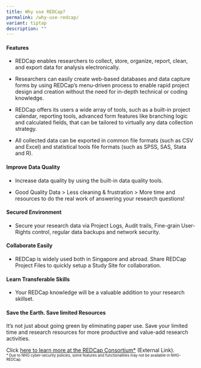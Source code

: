 ```yaml
---
title: Why use REDCap?
permalink: /why-use-redcap/
variant: tiptap
description: ""
---
```

<h4><strong>Features</strong></h4>
<ul data-tight="true" class="tight">
<li>
<p>REDCap enables researchers to collect, store, organize, report, clean,
and export data for analysis electronically.</p>
</li>
<li>
<p>Researchers can easily create web-based databases and data capture forms
by using REDCap’s menu-driven process to enable rapid project design and
creation without the need for in-depth technical or coding knowledge.</p>
</li>
<li>
<p>REDCap offers its users a wide array of tools, such as a built-in project
calendar, reporting tools, advanced form features like branching logic
and calculated fields, that can be tailored to virtually any data collection
strategy.</p>
</li>
<li>
<p>All collected data can be exported in common file formats (such as CSV
and Excel) and statistical tools file formats (such as SPSS, SAS, Stata
and R).</p>
</li>
</ul>
<h4><strong>Improve Data Quality</strong></h4>
<ul data-tight="true" class="tight">
<li>
<p>Increase data quality by using the built-in data quality tools.</p>
</li>
<li>
<p>Good Quality Data &gt; Less cleaning &amp; frustration &gt; More time
and resources to do the real work of answering your research questions!</p>
</li>
</ul>
<h4><strong>Secured Environment</strong></h4>
<ul data-tight="true" class="tight">
<li>
<p>Secure your research data via Project Logs, Audit trails, Fine-grain User-Rights
control, regular data backups and network security.</p>
</li>
</ul>
<h4><strong>Collaborate Easily</strong></h4>
<ul data-tight="true" class="tight">
<li>
<p>REDCap is widely used both in Singapore and abroad. Share REDCap Project
Files to quickly setup a Study Site for collaboration.</p>
</li>
</ul>
<h4><strong>Learn Transferable Skills</strong></h4>
<ul data-tight="true" class="tight">
<li>
<p>Your REDCap knowledge will be a valuable addition to your research skillset.</p>
</li>
</ul>
<h4><strong>Save the Earth. Save limited Resources</strong></h4>
<p>It’s not just about going green by eliminating paper use. Save your limited
time and research resources for more productive and value-add research
activities.</p>
<p></p>
<p></p>
<p>Click <a href="https://projectredcap.org/software/" rel="noopener noreferrer nofollow" target="_blank">here to learn more at the REDCap Consortium*</a> (External
Link).
<br><sup><sub>* Due to NHG cyber-security policies, some features and functionalities may not be available in NHG-REDCap.</sub></sup>
</p>
<p></p>